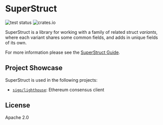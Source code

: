 SuperStruct
===========

![test status](https://github.com/sigp/superstruct/actions/workflows/test-suite.yml/badge.svg)
![crates.io](https://img.shields.io/crates/v/superstruct.svg)

SuperStruct is a library for working with a family of related struct _variants_, where each variant shares some common fields, and adds in unique fields of its own.

For more information please see the [SuperStruct Guide](https://sigp.github.io/superstruct/).

## Project Showcase

SuperStruct is used in the following projects:

* [`sigp/lighthouse`](https://github.com/sigp/lighthouse): Ethereum consensus client

## License

Apache 2.0
